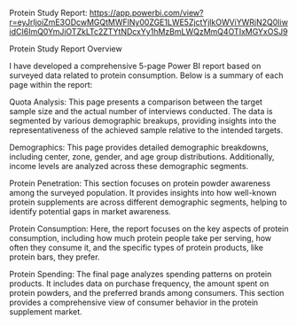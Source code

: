 Protein Study Report:
https://app.powerbi.com/view?r=eyJrIjoiZmE3ODcwMGQtMWFlNy00ZGE1LWE5ZjctYjlkOWViYWRjN2Q0IiwidCI6ImQ0YmJiOTZkLTc2ZTYtNDcxYy1hMzBmLWQzMmQ4OTIxMGYxOSJ9

Protein Study Report Overview

I have developed a comprehensive 5-page Power BI report based on surveyed data related to protein consumption. Below is a summary of each page within the report:

Quota Analysis:
This page presents a comparison between the target sample size and the actual number of interviews conducted. The data is segmented by various demographic breakups, providing insights into the representativeness of the achieved sample relative to the intended targets.

Demographics:
This page provides detailed demographic breakdowns, including center, zone, gender, and age group distributions. Additionally, income levels are analyzed across these demographic segments.

Protein Penetration:
This section focuses on protein powder awareness among the surveyed population. It provides insights into how well-known protein supplements are across different demographic segments, helping to identify potential gaps in market awareness.

Protein Consumption:
Here, the report focuses on the key aspects of protein consumption, including how much protein people take per serving, how often they consume it, and the specific types of protein products, like protein bars, they prefer.

Protein Spending:
The final page analyzes spending patterns on protein products. It includes data on purchase frequency, the amount spent on protein powders, and the preferred brands among consumers. This section provides a comprehensive view of consumer behavior in the protein supplement market.

